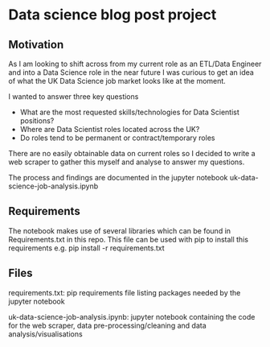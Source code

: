 # Data science blog post project

## Motivation

As I am looking to shift across from my current role as an ETL/Data Engineer and into a Data Science role in the near future I was curious to get an idea of what the UK Data Science job market looks like at the moment.

I wanted to answer three key questions
* What are the most requested skills/technologies for Data Scientist positions?
* Where are Data Scientist roles located across the UK?
* Do roles tend to be permanent or contract/temporary roles

There are no easily obtainable data on current roles so I decided to write a web scraper to gather this myself and analyse to answer my questions.

The process and findings are documented in the jupyter notebook uk-data-science-job-analysis.ipynb

## Requirements

The notebook makes use of several libraries which can be found in Requirements.txt in this repo. This file can be used with pip to install this requirements e.g. pip install -r requirements.txt

## Files

requirements.txt:
    pip requirements file listing packages needed by the jupyter notebook

uk-data-science-job-analysis.ipynb:
    jupyter notebook containing the code for the web scraper, data pre-processing/cleaning and data analysis/visualisations



